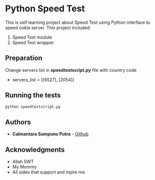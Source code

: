 # Python Speed Test

This is self learning project about Speed Test using Python interface to speed ookla server. This project included:
1. Speed Test module
2. Speed Test wrapper

## Preparation

Change servers list in **speedtestscript.py** file with country code
- servers_list = [[6527], [2054]]

## Running the tests

```Bash
python speedtestscript.py
```
## Authors

* **Calmantara Sumpono Putra**  - [Github](https://github.com/Calmantara)
## Acknowledgments

* Allah SWT
* My Mommy
* All sides that support and inpire me